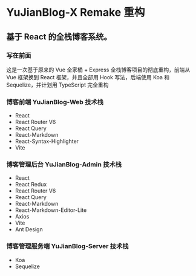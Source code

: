 # YuJianBlog-X Remake 重构

## 基于 React 的全栈博客系统。

### 写在前面

这是一次基于原来的 Vue 全家桶 + Express 全栈博客项目的彻底重构，前端从 Vue 框架换到 React 框架，并且全部用 Hook 写法，后端使用 Koa 和 Sequelize，并计划用 TypeScript 完全重构

### 博客前端 YuJianBlog-Web 技术栈

- React
- React Router V6
- React Query
- React-Markdown
- React-Syntax-Highlighter
- Vite

### 博客管理后台 YuJianBlog-Admin 技术栈

- React
- React Redux
- React Router V6
- React Query
- React-Markdown
- React-Markdown-Editor-Lite
- Axios
- Vite
- Ant Design

### 博客管理服务端 YuJianBlog-Server 技术栈

- Koa
- Sequelize
